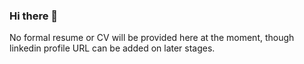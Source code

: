 ### Hi there 👋

No formal resume or CV will be provided here at the moment, though linkedin profile URL can be added on later stages. 


